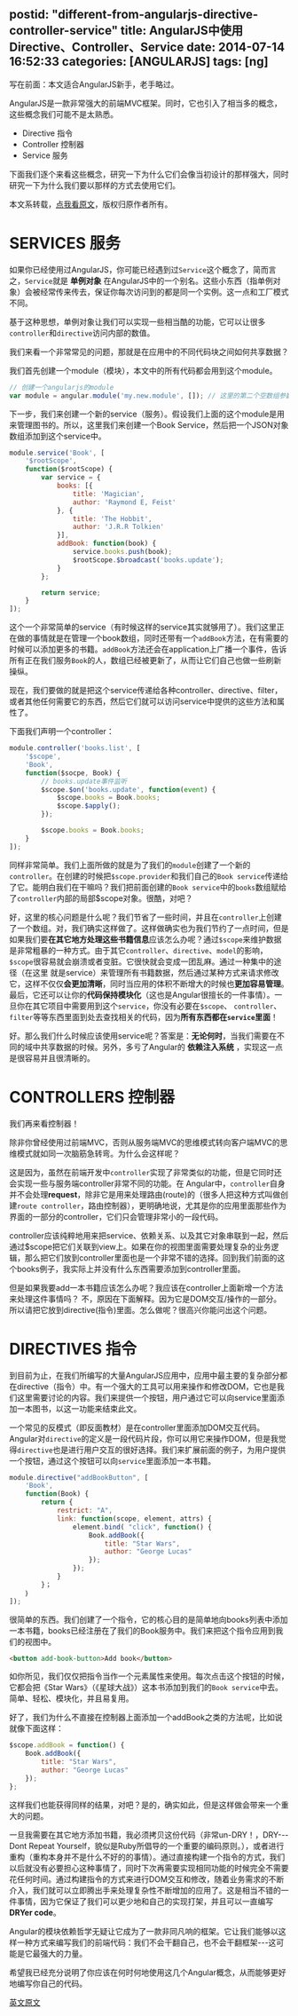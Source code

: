 postid: "different-from-angularjs-directive-controller-service"
title: AngularJS中使用Directive、Controller、Service
date: 2014-07-14 16:52:33
categories: [ANGULARJS]
tags: [ng]
---

写在前面：本文适合AngularJS新手，老手略过。

 AngularJS是一款非常强大的前端MVC框架。同时，它也引入了相当多的概念，这些概念我们可能不是太熟悉。

 * Directive 指令
 * Controller 控制器
 * Service 服务

下面我们逐个来看这些概念，研究一下为什么它们会像当初设计的那样强大，同时研究一下为什么我们要以那样的方式去使用它们。

本文系转载，[点我看原文](http://damoqiongqiu.iteye.com/blog/1971204)，版权归原作者所有。


# SERVICES 服务

如果你已经使用过AngularJS，你可能已经遇到过`Service`这个概念了，简而言之，`Service`就是 **单例对象** 在AngularJS中的一个别名。这些小东西（指单例对象）会被经常传来传去，保证你每次访问到的都是同一个实例。这一点和工厂模式不同。

基于这种思想，单例对象让我们可以实现一些相当酷的功能，它可以让很多`controller`和`directive`访问内部的数值。

我们来看一个非常常见的问题，那就是在应用中的不同代码块之间如何共享数据？

我们首先创建一个module（模块），本文中的所有代码都会用到这个module。

```javascript
// 创建一个angularjs的module
var module = angular.module('my.new.module', []); // 这里的第二个空数组参数一定要有
```

下一步，我们来创建一个新的service（服务）。假设我们上面的这个module是用来管理图书的。所以，这里我们来创建一个Book Service，然后把一个JSON对象数组添加到这个service中。

```javascript
module.service('Book', [
    '$rootScope',
    function($rootScope) {
        var service = {
            books: [{
                title: 'Magician',
                author: 'Raymond E, Feist'
            }, {
                title: 'The Hobbit',
                author: 'J.R.R Tolkien'
            }],
            addBook: function(book) {
                service.books.push(book);
                $rootScope.$broadcast('books.update');
            }
        };

        return service;
    }
]);
```

这个一个非常简单的service（有时候这样的service其实就够用了）。我们这里正在做的事情就是在管理一个book数组，同时还带有一个`addBook`方法，在有需要的时候可以添加更多的书籍。`addBook`方法还会在application上广播一个事件，告诉所有正在我们服务`Book`的人，数组已经被更新了，从而让它们自己也做一些刷新操纵。

现在，我们要做的就是把这个service传递给各种controller、directive、filter，或者其他任何需要它的东西，然后它们就可以访问service中提供的这些方法和属性了。

下面我们声明一个controller：

```javascript
module.controller('books.list', [
    '$scope',
    'Book',
    function($socpe, Book) {
        // books.update事件监听
        $scope.$on('books.update', function(event) {
            $scope.books = Book.books;
            $scope.$apply();
        });

        $scope.books = Book.books;
    }
]);
```

同样非常简单。我们上面所做的就是为了我们的`module`创建了一个新的`controller`。在创建的时候把`$scope.provider`和我们自己的`Book service`传递给了它。能明白我们在干嘛吗？我们把前面创建的`Book service`中的`books`数组赋给了`controller`内部的局部$scope对象。很酷，对吧？

 好，这里的核心问题是什么呢？我们节省了一些时间，并且在`controller`上创建了一个数组。对，我们确实这样做了。这样做确实也为我们节约了一点时间，但是如果我们要**在其它地方处理这些书籍信息**应该怎么办呢？通过`$scope`来维护数据是非常粗暴的一种方式。由于其它`controller`、`directive`、`model`的影响，`$scope`很容易就会崩溃或者变脏。它很快就会变成一团乱麻。通过一种集中的途径（在这里 就是service）来管理所有书籍数据，然后通过某种方式来请求修改它，这样不仅仅**会更加清晰**，同时当应用的体积不断增大的时候也**更加容易管理**。最后，它还可以让你的**代码保持模块化**（这也是Angular很擅长的一件事情）。一旦你在其它项目中需要用到这个`service`，你没有必要在`$scope`、 `controller`、`filter`等等东西里面到处去查找相关的代码，因为**所有东西都在`service`里面**！

好。那么我们什么时候应该使用service呢？答案是：**无论何时**，当我们需要在不同的域中共享数据的时候。另外，多亏了Angular的 **依赖注入系统** ，实现这一点是很容易并且很清晰的。


# CONTROLLERS 控制器

我们再来看控制器！

除非你曾经使用过前端MVC，否则从服务端MVC的思维模式转向客户端MVC的思维模式就如同一次脑筋急转弯。为什么会这样呢？

这是因为，虽然在前端开发中`controller`实现了非常类似的功能，但是它同时还会实现一些与服务端controller非常不同的功能。在 Angular中，`controller`自身并不会处理**request**，除非它是用来处理路由(route)的（很多人把这种方式叫做创建`route controller`，路由控制器），更明确地说，尤其是你的应用里面那些作为界面的一部分的controller，它们只会管理非常小的一段代码。

controller应该纯粹地用来把service、依赖关系、以及其它对象串联到一起，然后通过$scope把它们关联到view上。如果在你的视图里面需要处理复杂的业务逻辑，那么把它们放到controller里面也是一个非常不错的选择。回到我们前面的这个books例子，我实际上并没有什么东西需要添加到controller里面。

但是如果我要add一本书籍应该怎么办呢？我应该在controller上面新增一个方法来处理这件事情吗？ 不，原因在下面解释。因为它是DOM交互/操作的一部分。所以请把它放到directive(指令)里面。怎么做呢？很高兴你能问出这个问题。


# DIRECTIVES 指令

到目前为止，在我们所编写的大量AngularJS应用中，应用中最主要的复杂部分都在directive（指令）中。有一个强大的工具可以用来操作和修改DOM，它也是我们这里需要讨论的内容。我们来提供一个按钮，用户通过它可以向service里面添加一本图书，以这一功能来结束此文。

一个常见的反模式（即反面教材）是在controller里面添加DOM交互代码。Angular对`directive`的定义是一段代码片段，你可以用它来操作DOM，但是我觉得`directive`也是进行用户交互的很好选择。我们来扩展前面的例子，为用户提供一个按钮，通过这个按钮可以向`service`里面添加一本书籍。

```javascript
module.directive("addBookButton", [
    'Book',
    function(Book) {
        return {
            restrict: "A",
            link: function(scope, element, attrs) {
                element.bind( "click", function() {
                    Book.addBook({
                        title: "Star Wars",
                        author: "George Lucas"
                    });
                });
            }
        }；
    ｝
]);
```

很简单的东西。我们创建了一个指令，它的核心目的是简单地向books列表中添加一本书籍，books已经注册在了我们的Book服务中。我们来把这个指令应用到我们的视图中。

```html
<button add-book-button>Add book</button>
```

如你所见，我们仅仅把指令当作一个元素属性来使用。每次点击这个按钮的时候，它都会把《Star Wars》（《星球大战》）这本书添加到我们的`Book service`中去。简单、轻松、模块化，并且易复用。

好了，我们为什么不直接在控制器上面添加一个addBook之类的方法呢，比如说就像下面这样：

```javascript
$scope.addBook = function() {
    Book.addBook({
        title: "Star Wars",
        author: "George Lucas"
    });
};
```

这样我们也能获得同样的结果，对吧？是的，确实如此，但是这样做会带来一个重大的问题。

一旦我需要在其它地方添加书籍，我必须拷贝这份代码（非常un-DRY！，DRY---Dont Repeat Yourself，貌似是Ruby所倡导的一个重要的编码原则。），或者进行重构（重构本身并不是什么不好的的事情）。通过直接构建一个指令的方式，我们以后就没有必要担心这种事情了，同时下次再需要实现相同功能的时候完全不需要花任何时间。通过构建指令的方式来进行DOM交互和修改，随着业务需求的不断介入，我们就可以立即腾出手来处理复杂性不断增加的应用了。这是相当不错的一件事情，因为它保证了我们可以更少地和自己的实现打架，并且可以一直编写**DRYer code**。

Angular的模块依赖哲学无疑让它成为了一款非同凡响的框架。它让我们能够以这样一种方式来编写我们的前端代码：我们不会干翻自己，也不会干翻框架---这可能是它最强大的力量。

希望我已经充分说明了你应该在何时何地使用这几个Angular概念，从而能够更好地编写你自己的代码。

[英文原文](http://kirkbushell.me/when-to-use-directives-controllers-or-services-in-angular/)




